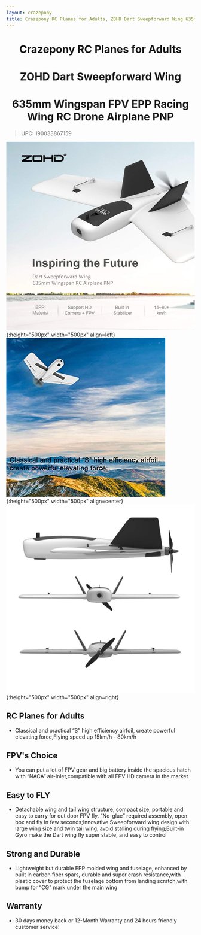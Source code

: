```yaml
---
layout: crazepony
title: Crazepony RC Planes for Adults, ZOHD Dart Sweepforward Wing 635mm Wingspan FPV EPP Racing Wing RC Drone Airplane PNP
---
```


#   
#  <center>Crazepony RC Planes for Adults</center>
#  <center>ZOHD Dart Sweepforward Wing</center>
#  <center>635mm Wingspan FPV EPP Racing Wing RC Drone Airplane PNP</center>
> UPC: 190033867159 

![](/assets/img/FPV-WING-2.jpg){:height="500px" width="500px" align=left}
![](/assets/img/FPV-WING-1.jpg){:height="500px" width="500px" align=center}
![](/assets/img/FPV-WING-3.jpg){:height="500px" width="500px" align=right}


## RC Planes for Adults
+ Classical and practical “S” high efficiency airfoil, create powerful elevating force,Flying speed up 15km/h - 80km/h

## FPV's Choice
+ You can put a lot of FPV gear and big battery inside the spacious hatch with “NACA” air-inlet,compatible with all FPV HD camera in the market

## Easy to FLY
+ Detachable wing and tail wing structure, compact size, portable and easy to carry for out door FPV fly. “No-glue” required assembly, open box and fly in few seconds;Innovative Sweepforward wing design with large wing size and twin tail wing, avoid stalling during flying;Built-in Gyro make the Dart wing fly super stable, and easy to control

## Strong and Durable
+ Lightweight but durable EPP molded wing and fuselage, enhanced by built in carbon fiber spars, durable and super crash resistance,with plastic cover to protect the fuselage bottom from landing scratch,with bump for “CG” mark under the main wing
	
## Warranty
+ 30 days money back or 12-Month Warranty and 24 hours friendly customer service!
